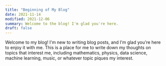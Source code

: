 ```yaml
---
title: "Beginning of My Blog"
date: 2021-11-14
modified: 2021-12-06
summary: Welcome to the blog! I'm glad you're here.
draft: false
---
```


Welcome to my blog! I'm new to writing blog posts, and I'm glad you're here to
enjoy it with me.  This is a place for me to write down my thoughts on topics
that interest me, including mathematics, physics, data science, machine
learning, music, or whatever topic piques my interest.
